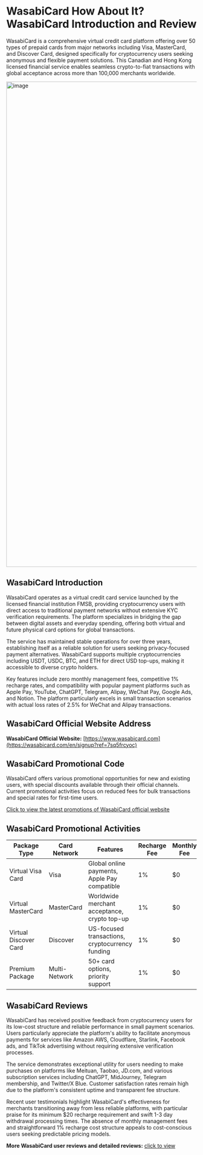 # WasabiCard How About It? WasabiCard Introduction and Review

WasabiCard is a comprehensive virtual credit card platform offering over 50 types of prepaid cards from major networks including Visa, MasterCard, and Discover Card, designed specifically for cryptocurrency users seeking anonymous and flexible payment solutions. This Canadian and Hong Kong licensed financial service enables seamless crypto-to-fiat transactions with global acceptance across more than 100,000 merchants worldwide.

<img width="1920" height="1280" alt="image" src="https://github.com/user-attachments/assets/1b8f6cab-d549-4af4-902f-e77dc26128ad" />

## WasabiCard Introduction

WasabiCard operates as a virtual credit card service launched by the licensed financial institution FMSB, providing cryptocurrency users with direct access to traditional payment networks without extensive KYC verification requirements. The platform specializes in bridging the gap between digital assets and everyday spending, offering both virtual and future physical card options for global transactions.

The service has maintained stable operations for over three years, establishing itself as a reliable solution for users seeking privacy-focused payment alternatives. WasabiCard supports multiple cryptocurrencies including USDT, USDC, BTC, and ETH for direct USD top-ups, making it accessible to diverse crypto holders.

Key features include zero monthly management fees, competitive 1% recharge rates, and compatibility with popular payment platforms such as Apple Pay, YouTube, ChatGPT, Telegram, Alipay, WeChat Pay, Google Ads, and Notion. The platform particularly excels in small transaction scenarios with actual loss rates of 2.5% for WeChat and Alipay transactions.

## WasabiCard Official Website Address

**WasabiCard Official Website:** [https://www.wasabicard.com](https://wasabicard.com/en/signup?ref=7sq5frcyoc)

## WasabiCard Promotional Code

WasabiCard offers various promotional opportunities for new and existing users, with special discounts available through their official channels. Current promotional activities focus on reduced fees for bulk transactions and special rates for first-time users.

[Click to view the latest promotions of WasabiCard official website](https://wasabicard.com/en/signup?ref=7sq5frcyoc)

## WasabiCard Promotional Activities

| **Package Type** | **Card Network** | **Features** | **Recharge Fee** | **Monthly Fee** | **Minimum Recharge** | **Withdrawal Time** | **Purchase Link** |
|------------------|------------------|--------------|------------------|------------------|---------------------|-------------------|-------------------|
| Virtual Visa Card | Visa | Global online payments, Apple Pay compatible | 1% | $0 | $20 | 1-3 days | [Apply Now](https://wasabicard.com/en/signup?ref=7sq5frcyoc) |
| Virtual MasterCard | MasterCard | Worldwide merchant acceptance, crypto top-up | 1% | $0 | $20 | 1-3 days | [Apply Now](https://wasabicard.com/en/signup?ref=7sq5frcyoc) |
| Virtual Discover Card | Discover | US-focused transactions, cryptocurrency funding | 1% | $0 | $20 | 1-3 days | [Apply Now](https://wasabicard.com/en/signup?ref=7sq5frcyoc) |
| Premium Package | Multi-Network | 50+ card options, priority support | 1% | $0 | $20 | 1-3 days | [Apply Now](https://wasabicard.com/en/signup?ref=7sq5frcyoc) |

## WasabiCard Reviews

WasabiCard has received positive feedback from cryptocurrency users for its low-cost structure and reliable performance in small payment scenarios. Users particularly appreciate the platform's ability to facilitate anonymous payments for services like Amazon AWS, Cloudflare, Starlink, Facebook ads, and TikTok advertising without requiring extensive verification processes.

The service demonstrates exceptional utility for users needing to make purchases on platforms like Meituan, Taobao, JD.com, and various subscription services including ChatGPT, MidJourney, Telegram membership, and Twitter/X Blue. Customer satisfaction rates remain high due to the platform's consistent uptime and transparent fee structure.

Recent user testimonials highlight WasabiCard's effectiveness for merchants transitioning away from less reliable platforms, with particular praise for its minimum $20 recharge requirement and swift 1-3 day withdrawal processing times. The absence of monthly management fees and straightforward 1% recharge cost structure appeals to cost-conscious users seeking predictable pricing models.

**More WasabiCard user reviews and detailed reviews:** [click to view](https://wasabicard.com/en/signup?ref=7sq5frcyoc)

